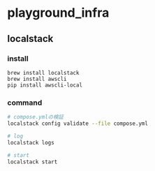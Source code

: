 # playground_infra

## localstack

### install

```
brew install localstack
brew install awscli
pip install awscli-local
```

### command

```bash
# compose.ymlの検証
localstack config validate --file compose.yml

# log
localstack logs

# start
localstack start
```
